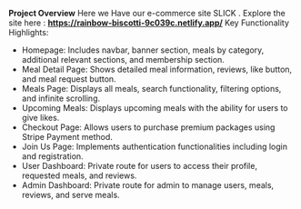 **Project Overview**
Here we Have our e-commerce site SLICK . Explore the site here : **https://rainbow-biscotti-9c039c.netlify.app/**
Key Functionality Highlights:
- Homepage: Includes navbar, banner section, meals by category, additional relevant sections, and membership section.
- Meal Detail Page: Shows detailed meal information, reviews, like button, and meal request button.
- Meals Page: Displays all meals, search functionality, filtering options, and infinite scrolling.
- Upcoming Meals: Displays upcoming meals with the ability for users to give likes.
- Checkout Page: Allows users to purchase premium packages using Stripe Payment method.
- Join Us Page: Implements authentication functionalities including login and registration.
- User Dashboard: Private route for users to access their profile, requested meals, and reviews.
- Admin Dashboard: Private route for admin to manage users, meals, reviews, and serve meals.
